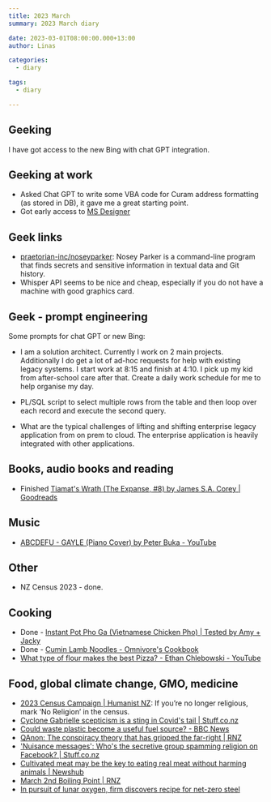 ```yaml
---
title: 2023 March
summary: 2023 March diary

date: 2023-03-01T08:00:00.000+13:00
author: Linas

categories:
  - diary

tags:
  - diary

---
```


## Geeking

I have got access to the new Bing with chat GPT integration.

## Geeking at work

* Asked Chat GPT to write some VBA code for Curam address formatting (as stored in DB), it gave me a great starting point.
* Got early access to [MS Designer](https://designer.microsoft.com/)

## Geek links

* [praetorian-inc/noseyparker](https://github.com/praetorian-inc/noseyparker): Nosey Parker is a command-line program that finds secrets and sensitive information in textual data and Git history.
* Whisper API seems to be nice and cheap, especially if you do not have a machine with good graphics card.

## Geek - prompt engineering

Some prompts for chat GPT or new Bing:

* I am a solution architect. Currently I work on 2 main projects. Additionally I do get a lot of ad-hoc requests for help with existing legacy systems. I start work at 8:15 and finish at 4:10. I pick up my kid from after-school care after that. Create a daily work schedule for me to help organise my day.

* PL/SQL script to select multiple rows from the table and then loop over each record and execute the second query.

* What are the typical challenges of lifting and shifting enterprise legacy application from on prem to cloud. The enterprise application is heavily integrated with other applications.

## Books, audio books and reading

* Finished [Tiamat's Wrath (The Expanse, #8) by James S.A. Corey | Goodreads](https://www.goodreads.com/book/show/28335698-tiamat-s-wrath)

## Music

* [ABCDEFU - GAYLE (Piano Cover) by Peter Buka - YouTube](https://www.youtube.com/watch?v=wycohHpS1eo)

## Other 

* NZ Census 2023 - done.

## Cooking
* Done - [Instant Pot Pho Ga (Vietnamese Chicken Pho) | Tested by Amy + Jacky](https://www.pressurecookrecipes.com/instant-pot-pho-ga/#recipe)
* Done - [Cumin Lamb Noodles - Omnivore's Cookbook](https://omnivorescookbook.com/cumin-lamb-noodles/)
* [What type of flour makes the best Pizza? - Ethan Chlebowski - YouTube](https://www.youtube.com/watch?v=4oseDv8oB5E)

## Food, global climate change, GMO, medicine

* [2023 Census Campaign | Humanist NZ](https://humanist.nz/what/census/): If you’re no longer religious, mark ‘No Religion’ in the census.
* [Cyclone Gabrielle scepticism is a sting in Covid's tail | Stuff.co.nz](https://www.stuff.co.nz/national/300809224/cyclone-gabrielle-scepticism-is-a-sting-in-covids-tail)
* [Could waste plastic become a useful fuel source? - BBC News](https://www.bbc.co.uk/news/business-64703976)
* [QAnon: The conspiracy theory that has gripped the far-right | RNZ](https://www.rnz.co.nz/national/programmes/ninetonoon/audio/2018881709/qanon-the-conspiracy-theory-that-has-gripped-the-far-right)
* ['Nuisance messages': Who's the secretive group spamming religion on Facebook? | Stuff.co.nz](https://www.stuff.co.nz/national/130991304/nuisance-messages-whos-the-secretive-group-spamming-religion-on-facebook?utm_source=pocket_saves)
* [Cultivated meat may be the key to eating real meat without harming animals | Newshub](https://www.newshub.co.nz/home/lifestyle/2023/03/cultivated-meat-may-be-the-key-to-eating-real-meat-without-harming-animals.html)
* [March 2nd Boiling Point | RNZ](https://www.rnz.co.nz/programmes/in-depth-special-projects/story/2018879616/march-2nd-boiling-point)
* [In pursuit of lunar oxygen, firm discovers recipe for net-zero steel](https://interestingengineering.com/science/lunar-oxygen-recipe-carbon-free-steel)
